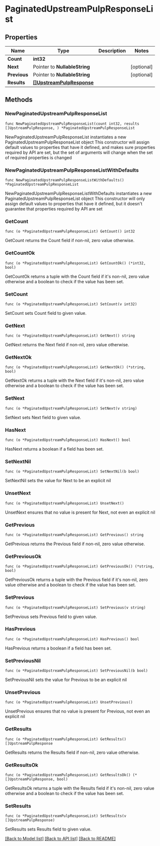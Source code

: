 # PaginatedUpstreamPulpResponseList

## Properties

Name | Type | Description | Notes
------------ | ------------- | ------------- | -------------
**Count** | **int32** |  | 
**Next** | Pointer to **NullableString** |  | [optional] 
**Previous** | Pointer to **NullableString** |  | [optional] 
**Results** | [**[]UpstreamPulpResponse**](UpstreamPulpResponse.md) |  | 

## Methods

### NewPaginatedUpstreamPulpResponseList

`func NewPaginatedUpstreamPulpResponseList(count int32, results []UpstreamPulpResponse, ) *PaginatedUpstreamPulpResponseList`

NewPaginatedUpstreamPulpResponseList instantiates a new PaginatedUpstreamPulpResponseList object
This constructor will assign default values to properties that have it defined,
and makes sure properties required by API are set, but the set of arguments
will change when the set of required properties is changed

### NewPaginatedUpstreamPulpResponseListWithDefaults

`func NewPaginatedUpstreamPulpResponseListWithDefaults() *PaginatedUpstreamPulpResponseList`

NewPaginatedUpstreamPulpResponseListWithDefaults instantiates a new PaginatedUpstreamPulpResponseList object
This constructor will only assign default values to properties that have it defined,
but it doesn't guarantee that properties required by API are set

### GetCount

`func (o *PaginatedUpstreamPulpResponseList) GetCount() int32`

GetCount returns the Count field if non-nil, zero value otherwise.

### GetCountOk

`func (o *PaginatedUpstreamPulpResponseList) GetCountOk() (*int32, bool)`

GetCountOk returns a tuple with the Count field if it's non-nil, zero value otherwise
and a boolean to check if the value has been set.

### SetCount

`func (o *PaginatedUpstreamPulpResponseList) SetCount(v int32)`

SetCount sets Count field to given value.


### GetNext

`func (o *PaginatedUpstreamPulpResponseList) GetNext() string`

GetNext returns the Next field if non-nil, zero value otherwise.

### GetNextOk

`func (o *PaginatedUpstreamPulpResponseList) GetNextOk() (*string, bool)`

GetNextOk returns a tuple with the Next field if it's non-nil, zero value otherwise
and a boolean to check if the value has been set.

### SetNext

`func (o *PaginatedUpstreamPulpResponseList) SetNext(v string)`

SetNext sets Next field to given value.

### HasNext

`func (o *PaginatedUpstreamPulpResponseList) HasNext() bool`

HasNext returns a boolean if a field has been set.

### SetNextNil

`func (o *PaginatedUpstreamPulpResponseList) SetNextNil(b bool)`

 SetNextNil sets the value for Next to be an explicit nil

### UnsetNext
`func (o *PaginatedUpstreamPulpResponseList) UnsetNext()`

UnsetNext ensures that no value is present for Next, not even an explicit nil
### GetPrevious

`func (o *PaginatedUpstreamPulpResponseList) GetPrevious() string`

GetPrevious returns the Previous field if non-nil, zero value otherwise.

### GetPreviousOk

`func (o *PaginatedUpstreamPulpResponseList) GetPreviousOk() (*string, bool)`

GetPreviousOk returns a tuple with the Previous field if it's non-nil, zero value otherwise
and a boolean to check if the value has been set.

### SetPrevious

`func (o *PaginatedUpstreamPulpResponseList) SetPrevious(v string)`

SetPrevious sets Previous field to given value.

### HasPrevious

`func (o *PaginatedUpstreamPulpResponseList) HasPrevious() bool`

HasPrevious returns a boolean if a field has been set.

### SetPreviousNil

`func (o *PaginatedUpstreamPulpResponseList) SetPreviousNil(b bool)`

 SetPreviousNil sets the value for Previous to be an explicit nil

### UnsetPrevious
`func (o *PaginatedUpstreamPulpResponseList) UnsetPrevious()`

UnsetPrevious ensures that no value is present for Previous, not even an explicit nil
### GetResults

`func (o *PaginatedUpstreamPulpResponseList) GetResults() []UpstreamPulpResponse`

GetResults returns the Results field if non-nil, zero value otherwise.

### GetResultsOk

`func (o *PaginatedUpstreamPulpResponseList) GetResultsOk() (*[]UpstreamPulpResponse, bool)`

GetResultsOk returns a tuple with the Results field if it's non-nil, zero value otherwise
and a boolean to check if the value has been set.

### SetResults

`func (o *PaginatedUpstreamPulpResponseList) SetResults(v []UpstreamPulpResponse)`

SetResults sets Results field to given value.



[[Back to Model list]](../README.md#documentation-for-models) [[Back to API list]](../README.md#documentation-for-api-endpoints) [[Back to README]](../README.md)



